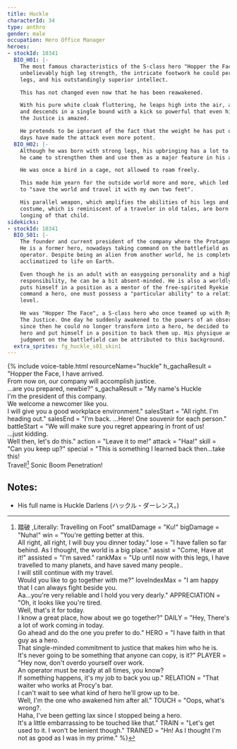 ```yaml
---
title: Huckle
characterId: 34
type: anthro
gender: male
occupation: Hero Office Manager
heroes:
- stockId: 10341
  BIO_H01: |-
    The most famous characteristics of the S-class hero "Hopper the Face" were his
    unbelievably high leg strength, the intricate footwork he could perform with his
    legs, and his outstandingly superior intellect.

    This has not changed even now that he has been reawakened.

    With his pure white cloak fluttering, he leaps high into the air, accelerates
    and descends in a single bound with a kick so powerful that even his partner Zap
    the Justice is amazed.

    He pretends to be ignorant of the fact that the weight he has put on since those
    days have made the attack even more potent.
  BIO_H02: |-
    Although he was born with strong legs, his upbringing has a lot to do with how
    he came to strengthen them and use them as a major feature in his arsenal.

    He was once a bird in a cage, not allowed to roam freely.

    This made him yearn for the outside world more and more, which led to his desire
    to "save the world and travel it with my own two feet".

    His parallel weapon, which amplifies the abilities of his legs and feet, and his
    costume, which is reminiscent of a traveler in old tales, are born from the
    longing of that child.
sidekicks:
- stockId: 10341
  BIO_S01: |-
    The founder and current president of the company where the Protagonist works at.
    He is a former hero, nowadays taking command on the battlefield as a hero
    operator. Despite being an alien from another world, he is completely
    acclimatized to life on Earth.

    Even though he is an adult with an easygoing personality and a high sense of
    responsibility, he can be a bit absent-minded. He is also a worldly-wise man who
    puts himself in a position as a mentor of the free-spirited Ryekie. In order to
    command a hero, one must possess a "particular ability" to a relatively high
    level.

    He was "Hopper The Face", a S-class hero who once teamed up with Ryekie, aka Zap
    The Justice. One day he suddenly awakened to the powers of an observer, and
    since then he could no longer transform into a hero, he decided to retire as a
    hero and put himself in a position to back them up. His physique and good
    judgment on the battlefield can be attributed to this background.
  extra_sprites: fg_huckle_s01_skin1
---
```


{% include voice-table.html resourceName="huckle"
h_gachaResult = "Hopper the Face, I have arrived.<br>From now on, our company will accomplish justice.<br>...are you prepared, newbie?"
s_gachaResult = "My name's Huckle<br>I'm the president of this company.<br>We welcome a newcomer like you.<br>I will give you a good workplace environment."
salesStart = "All right. I'm heading out."
salesEnd = "I'm back. ...Here! One souvenir for each person."
battleStart = "We will make sure you regret appearing in front of us!<br>…just kidding.<br>Well then, let's do this."
action = "Leave it to me!"
attack = "Haa!"
skill = "Can you keep up?"
special = "This is something I learned back then…take this!<br>Travel![^huckle1] Sonic Boom Penetration!

[^huckle1]: 踏破 ,Literally: Travelling on Foot"
smallDamage = "Ku!"
bigDamage = "Nuha!"
win = "You're getting better at this.<br>All right, all right, I will buy you dinner today."
lose = "I have fallen so far behind. As I thought, the world is a big place."
assist = "Come, Have at it!"
assisted = "I'm saved."
rankMax = "Up until now with this legs, I have travelled to many planets, and have saved many people..<br>I will still continue with my travel.<br>Would you like to go together with me?"
loveIndexMax = "I am happy that I can always fight beside you.<br>Aa…you're very reliable and I hold you very dearly."
APPRECIATION = "Oh, it looks like you're tired. <br>Well, that's it for today.<br>I know a great place, how about we go together?"
DAILY = "Hey, There's a lot of work coming in today.<br>Go ahead and do the one you prefer to do."
HERO = "I have faith in that guy as a hero.<br>That single-minded commitment to justice that makes him who he is.<br>It's never going to be something that anyone can copy, is it?"
PLAYER = "Hey now, don't overdo yourself over work.<br>An operator must be ready at all times, you know?<br>If something happens, it's my job to back you up."
RELATION = "That waiter who works at Procy's bar.<br>I can't wait to see what kind of hero he'll grow up to be.<br>Well, I'm the one who awakened him after all."
TOUCH = "Oops, what's wrong?.<br>Haha, I've been getting lax since I stopped being a hero.<br>It's a little embarrassing to be touched like that."
TRAIN = "Let's get used to it. I won't be lenient though."
TRAINED = "Hn! As I thought I'm not as good as I was in my prime."
%}

## Notes:

- His full name is Huckle Darlens (ハックル・ダーレンス。)
